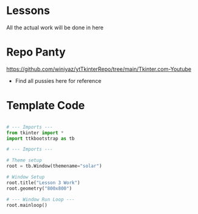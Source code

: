 # Lessons 

All the actual work will be done in here 


# Repo Panty 

https://github.com/winiyaz/ytTkinterRepo/tree/main/Tkinter.com-Youtube
- Find all pussies here for reference

# Template Code 

```py

# --- Imports ---
from tkinter import *
import ttkbootstrap as tb

# --- Imports ---

# Theme setup
root = tb.Window(themename="solar")

# Window Setup
root.title("Lesson 3 Work")
root.geometry("800x800")

# --- Window Run Loop ---
root.mainloop()

```